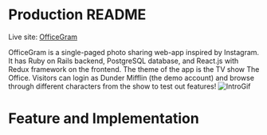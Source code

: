# Production README

Live site: [OfficeGram][OfficeGramLink]

OfficeGram is a single-paged photo sharing web-app inspired by Instagram. It has Ruby on Rails backend, PostgreSQL database, and React.js with Redux framework on the frontend. The theme of the app is the TV show The Office. Visitors can login as Dunder Mifflin (the demo account) and browse through different characters from the show to test out features!
![IntroGif](./app/assets/images/readme/intro_gif.gif)

# Feature and Implementation

[OfficeGramLink]: https://officegram.herokuapp.com/#/
